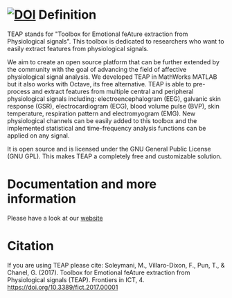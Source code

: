 [![DOI](https://zenodo.org/badge/DOI/10.5281/zenodo.154147.svg)](https://doi.org/10.5281/zenodo.154147)
Definition
==========

TEAP stands for "Toolbox for Emotional feAture extraction from Physiological signals". This toolbox is dedicated to researchers who want to easily extract features from physiological signals.

We aim to create an open source platform that can be further extended by the community with the goal of advancing the field of affective physiological signal analysis. We developed TEAP in MathWorks MATLAB but it also works with Octave, its free alternative. TEAP is able to pre-process and extract features from multiple  central and peripheral physiological signals including: electroencephalogram (EEG), galvanic skin response (GSR), electrocardiogram (ECG), blood volume pulse (BVP), skin temperature, respiration pattern and electromyogram (EMG). New physiological channels can be easily added to this toolbox and the implemented statistical and time-frequency analysis functions can be applied on any signal.


It is open source and is licensed under the GNU General Public License (GNU GPL). This makes TEAP a completely free and customizable solution.


Documentation and more information
==========

Please have a look at our [website](http://www.teap.science/)

Citation
==========

If you are using TEAP please cite:
Soleymani, M., Villaro-Dixon, F., Pun, T., & Chanel, G. (2017). Toolbox for Emotional feAture extraction from Physiological signals (TEAP). Frontiers in ICT, 4. https://doi.org/10.3389/fict.2017.00001
